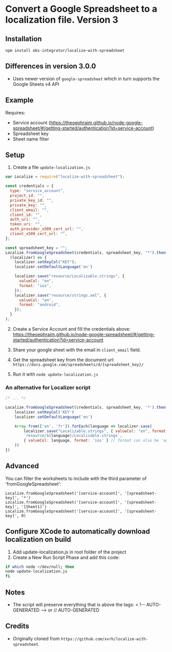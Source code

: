 # Convert a Google Spreadsheet to a localization file. Version 3

## Installation

`npm install ebs-integrator/localize-with-spreadsheet`

## Differences in version 3.0.0

- Uses newer version of `google-spreadsheet` which in turn supports the Google Sheets v4 API

## Example

Requires:

- Service account (https://theoephraim.github.io/node-google-spreadsheet/#/getting-started/authentication?id=service-account)
- Spreadsheet key
- Sheet name filter

## Setup

1. Create a file `update-localization.js`

```javascript
var Localize = require("localize-with-spreadsheet");

const credentials = {
  type: "service_account",
  project_id: "",
  private_key_id: "",
  private_key: "",
  client_email: "",
  client_id: "",
  auth_uri: "",
  token_uri: "",
  auth_provider_x509_cert_url: "",
  client_x509_cert_url: "",
};

const spreadsheet_key = "";
Localize.fromGoogleSpreadsheet(credentials, spreadsheet_key, "*").then(
  (localizer) => {
    localizer.setKeyCol("KEY");
	localizer.setDefaultLanguage('en')

    localizer.save("resource/Localizable.strings", {
      valueCol: "en",
      format: "ios",
    });
    localizer.save("resource/strings.xml", {
      valueCol: "en",
      format: "android",
    });
  }
);
```

2. Create a Service Account and fill the credentials above: https://theoephraim.github.io/node-google-spreadsheet/#/getting-started/authentication?id=service-account

3. Share your google sheet with the email in `client_email` field.

4. Get the spreadsheet key from the document url: `https://docs.google.com/spreadsheets/d/{spreadsheet_key}/`

5. Run it with
   `node update-localization.js`


### An alternative for Localizer script

```javascript
/* ... */

Localize.fromGoogleSpreadsheet(credentials, spreadsheet_key, '*').then(localizer => {
    localizer.setKeyCol('KEY')
	localizer.setDefaultLanguage('en')

    Array.from(['en', 'fr']).forEach(language => localizer.save(
        localizer.save("Localizable.strings", { valueCol: "en", format: "ios" });
        `resource/${language}/Localizable.strings`,
        { valueCol: language, format: 'ios' } // format can also be 'android' or 'json'
    ))
})

```
## Advanced

You can filter the worksheets to include with the third parameter of 'fromGoogleSpreadsheet':

```
Localize.fromGoogleSpreadsheet('[service-account]', '[spreadsheet-key]', '*')
Localize.fromGoogleSpreadsheet('[service-account]', '[spreadsheet-key]', '[Sheet1]')
Localize.fromGoogleSpreadsheet('[service-account]', '[spreadsheet-key]', 0)
```

## Configure XCode to automatically download localization on build

1. Add update-localization.js in root folder of the project
2. Create a New Run Script Phase and add this code:

```bash
if which node >/dev/null; then
node update-localization.js
fi
```

## Notes

- The script will preserve everything that is above the tags: < !-- AUTO-GENERATED --> or // AUTO-GENERATED

## Credits

- Originally cloned from `https://github.com/xvrh/localize-with-spreadsheet`.
